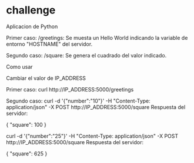 # challenge

Aplicacion de Python

Primer caso:
/greetings: Se muesta un Hello World indicando la variable de entorno "HOSTNAME" del servidor.

Segundo caso:
/square: Se genera el cuadrado del valor indicado.

Como usar

Cambiar el valor de IP_ADDRESS

Primer caso:
curl http://IP_ADDRESS:5000/greetings

Segundo caso:
curl -d '{"number":"10"}' -H "Content-Type: application/json" -X POST http://IP_ADDRESS:5000/square
Respuesta del servidor:

{
  "square": 100
}


curl -d '{"number":"25"}' -H "Content-Type: application/json" -X POST http://IP_ADDRESS:5000/square
Respuesta del servidor:

{
  "square": 625
}
